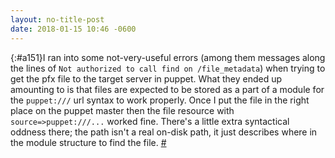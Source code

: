 ```yaml
---
layout: no-title-post
date: 2018-01-15 10:46 -0600
---
```

[](){:#a151}I ran into some not-very-useful errors (among them messages along the lines of `Not authorized to call find on /file_metadata`) when trying to get the pfx file to the target server in puppet. What they ended up amounting to is that files are expected to be stored as a part of a module for the `puppet:///` url syntax to work properly. Once I put the file in the right place on the puppet master then the file resource with `source=>puppet:///...` worked fine. There's a little extra syntactical oddness there; the path isn't a real on-disk path, it just describes where in the module structure to find the file. [#](#a151)
